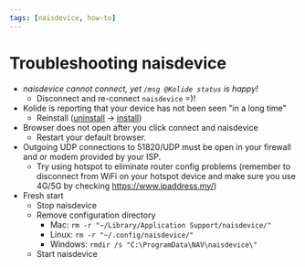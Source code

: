 ```yaml
---
tags: [naisdevice, how-to]
---
```


# Troubleshooting naisdevice

- _naisdevice cannot connect, yet `/msg @Kolide status` is happy!_
    - Disconnect and re-connect `naisdevice` =\)!
- Kolide is reporting that your device has not been seen "in a long time"
    - Reinstall ([uninstall](uninstall.md) -> [install](install.md))
- Browser does not open after you click connect and naisdevice
    - Restart your default browser.
- Outgoing UDP connections to 51820/UDP must be open in your firewall and or modem provided by your ISP.
    - Try using hotspot to eliminate router config problems (remember to disconnect from WiFi on your hotspot device and make sure you use 4G/5G by checking https://www.ipaddress.my/)
- Fresh start
    - Stop naisdevice
    - Remove configuration directory
        - Mac: `rm -r "~/Library/Application Support/naisdevice/"`
        - Linux: `rm -r "~/.config/naisdevice/"`
        - Windows: `rmdir /s "C:\ProgramData\NAV\naisdevice\"`
    - Start naisdevice

